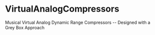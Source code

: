 # VirtualAnalogCompressors
Musical Virtual Analog Dynamic Range Compressors -- Designed with a Grey Box Approach
